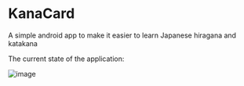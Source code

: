 # KanaCard
A simple android app to make it easier to learn Japanese hiragana and katakana

The current state of the application:

![image](https://github.com/Betaron/KanaCard/assets/61901199/4e43af20-a515-4944-bbb4-8bda29a42b5e)
